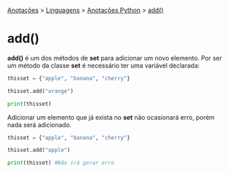 <link rel="stylesheet" type="text/css" href="../../CSS/dark-theme.css">

[Anotações](../../) > [Linguagens](../Index.md) > [Anotações Python](./Index.md) > [add()](./SetAdd.md)

# add()

**add()** é um dos métodos de **set** para adicionar um novo elemento. Por ser um método da classe **set** é necessário ter uma variável declarada:

```python
thisset = {"apple", "banana", "cherry"}

thisset.add("orange")

print(thisset)
```

Adicionar um elemento que já exista no **set** não ocasionará erro, porém nada será adicionado.

```python
thisset = {"apple", "banana", "cherry"}

thisset.add("apple")

print(thisset) #Não irá gerar erro
```